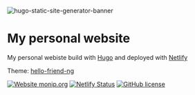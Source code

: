 ![hugo-static-site-generator-banner](https://user-images.githubusercontent.com/60407477/111066388-102df780-84bf-11eb-88ca-507f37a23f7d.jpg)
# My personal website
My personal webiste build with <a href="https://gohugo.io/">Hugo</a> and deployed with <a href="https://www.netlify.com/">Netlify</a>

Theme: <a href="https://themes.gohugo.io/hugo-theme-hello-friend-ng/">hello-friend-ng</a>

[![Website monip.org](https://img.shields.io/website-up-down-green-red/http/monip.org.svg)](https://davideairaghi.netlify.app/)
[![Netlify Status](https://api.netlify.com/api/v1/badges/6d33de3c-e47a-42df-bd70-f84af20e95c6/deploy-status)](https://app.netlify.com/sites/davideairaghi)
[![GitHub license](https://img.shields.io/github/license/Naereen/StrapDown.js.svg)](https://github.com/Naereen/StrapDown.js/blob/master/LICENSE)
